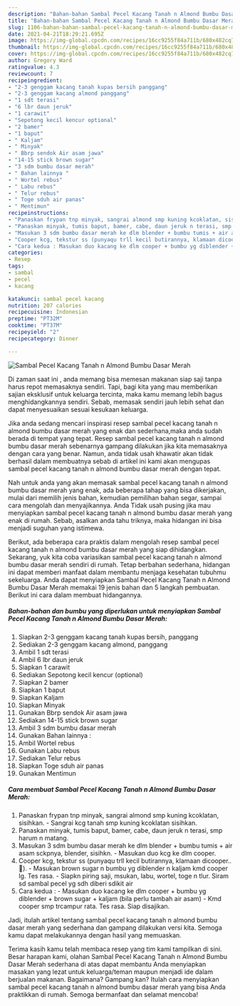 ```yaml
---
description: "Bahan-bahan Sambal Pecel Kacang Tanah n Almond Bumbu Dasar Merah yang nikmat Untuk Jualan"
title: "Bahan-bahan Sambal Pecel Kacang Tanah n Almond Bumbu Dasar Merah yang nikmat Untuk Jualan"
slug: 1106-bahan-bahan-sambal-pecel-kacang-tanah-n-almond-bumbu-dasar-merah-yang-nikmat-untuk-jualan
date: 2021-04-21T18:29:21.695Z
image: https://img-global.cpcdn.com/recipes/16cc9255f84a711b/680x482cq70/sambal-pecel-kacang-tanah-n-almond-bumbu-dasar-merah-foto-resep-utama.jpg
thumbnail: https://img-global.cpcdn.com/recipes/16cc9255f84a711b/680x482cq70/sambal-pecel-kacang-tanah-n-almond-bumbu-dasar-merah-foto-resep-utama.jpg
cover: https://img-global.cpcdn.com/recipes/16cc9255f84a711b/680x482cq70/sambal-pecel-kacang-tanah-n-almond-bumbu-dasar-merah-foto-resep-utama.jpg
author: Gregory Ward
ratingvalue: 4.3
reviewcount: 7
recipeingredient:
- "2-3 genggam kacang tanah kupas bersih panggang"
- "2-3 genggam kacang almond panggang"
- "1 sdt terasi"
- "6 lbr daun jeruk"
- "1 carawit"
- "Sepotong kecil kencur optional"
- "2 bamer"
- "1 baput"
- " Kaljam"
- " Minyak"
- " Bbrp sendok Air asam jawa"
- "14-15 stick brown sugar"
- "3 sdm bumbu dasar merah"
- " Bahan lainnya "
- " Wortel rebus"
- " Labu rebus"
- " Telur rebus"
- " Toge sduh air panas"
- " Mentimun"
recipeinstructions:
- "Panaskan frypan tnp minyak, sangrai almond smp kuning kcoklatan, sisihkan. Sangrai kcg tanah smp kuning kcoklatan sisihkan."
- "Panaskan minyak, tumis baput, bamer, cabe, daun jeruk n terasi, smp harum n matang."
- "Masukan 3 sdm bumbu dasar merah ke dlm blender + bumbu tumis + air asam sckpnya, blender, sisihkn. Masukan duo kcg ke dlm cooper."
- "Cooper kcg, tekstur ss (punyaqu trll kecil butirannya, klamaan dicooper..🤭). Masukan brown sugar n bumbu yg diblender n kaljam kmd cooper lg. Tes rasa. Siapkn piring saji, msukan, labu, wortel, toge n tlur. Siram sd sambal pecel yg sdh diberi sdikit air"
- "Cara kedua : Masukan duo kacang ke dlm cooper + bumbu yg diblender + brown sugar + kaljam (bila perlu tambah air asam) Kmd cooper smp trcampur rata. Tes rasa. Siap disajikan."
categories:
- Resep
tags:
- sambal
- pecel
- kacang

katakunci: sambal pecel kacang 
nutrition: 207 calories
recipecuisine: Indonesian
preptime: "PT32M"
cooktime: "PT37M"
recipeyield: "2"
recipecategory: Dinner

---
```



![Sambal Pecel Kacang Tanah n Almond Bumbu Dasar Merah](https://img-global.cpcdn.com/recipes/16cc9255f84a711b/680x482cq70/sambal-pecel-kacang-tanah-n-almond-bumbu-dasar-merah-foto-resep-utama.jpg)

Di zaman  saat ini , anda memang bisa memesan makanan siap saji tanpa harus repot memasaknya sendiri. Tapi, bagi kita yang mau memberikan sajian eksklusif untuk keluarga tercinta, maka kamu memang lebih bagus menghidangkannya sendiri. Sebab, memasak sendiri jauh lebih sehat dan dapat menyesuaikan sesuai kesukaan keluarga.

Jika anda sedang mencari inspirasi resep sambal pecel kacang tanah n almond bumbu dasar merah yang enak dan sederhana,maka anda sudah berada di tempat yang tepat. Resep sambal pecel kacang tanah n almond bumbu dasar merah  sebenarnya gampang dilakukan jika kita memasaknya dengan cara yang benar. Namun, anda tidak usah khawatir akan tidak berhasil dalam membuatnya 
sebab di artikel ini kami akan mengupas sambal pecel kacang tanah n almond bumbu dasar merah dengan tepat.  



Nah untuk anda yang akan memasak sambal pecel kacang tanah n almond bumbu dasar merah yang enak, ada beberapa tahap yang bisa dikerjakan, mulai dari memilih jenis bahan, kemudian pemilihan bahan segar, sampai cara mengolah dan menyajikannya. Anda Tidak usah pusing jika mau menyiapkan sambal pecel kacang tanah n almond bumbu dasar merah yang enak di rumah. Sebab, asalkan anda  tahu triknya, maka hidangan ini bisa menjadi suguhan yang istimewa.

Berikut, ada beberapa cara praktis  dalam mengolah resep sambal pecel kacang tanah n almond bumbu dasar merah yang siap dihidangkan. Sekarang, yuk kita coba variasikan sambal pecel kacang tanah n almond bumbu dasar merah sendiri di rumah. Tetap berbahan sederhana, hidangan ini dapat memberi manfaat dalam membantu menjaga kesehatan tubuhmu sekeluarga. Anda dapat menyiapkan Sambal Pecel Kacang Tanah n Almond Bumbu Dasar Merah memakai 19 jenis bahan dan 5 langkah pembuatan. Berikut ini cara dalam membuat hidangannya.

<!--inarticleads1-->

##### Bahan-bahan dan bumbu yang diperlukan untuk menyiapkan Sambal Pecel Kacang Tanah n Almond Bumbu Dasar Merah:

1. Siapkan 2-3 genggam kacang tanah kupas bersih, panggang
1. Sediakan 2-3 genggam kacang almond, panggang
1. Ambil 1 sdt terasi
1. Ambil 6 lbr daun jeruk
1. Siapkan 1 carawit
1. Sediakan Sepotong kecil kencur (optional)
1. Siapkan 2 bamer
1. Siapkan 1 baput
1. Siapkan  Kaljam
1. Siapkan  Minyak
1. Gunakan  Bbrp sendok Air asam jawa
1. Sediakan 14-15 stick brown sugar
1. Ambil 3 sdm bumbu dasar merah
1. Gunakan  Bahan lainnya :
1. Ambil  Wortel rebus
1. Gunakan  Labu rebus
1. Sediakan  Telur rebus
1. Siapkan  Toge sduh air panas
1. Gunakan  Mentimun




<!--inarticleads2-->

##### Cara membuat Sambal Pecel Kacang Tanah n Almond Bumbu Dasar Merah:

1. Panaskan frypan tnp minyak, sangrai almond smp kuning kcoklatan, sisihkan. - Sangrai kcg tanah smp kuning kcoklatan sisihkan.
1. Panaskan minyak, tumis baput, bamer, cabe, daun jeruk n terasi, smp harum n matang.
1. Masukan 3 sdm bumbu dasar merah ke dlm blender + bumbu tumis + air asam sckpnya, blender, sisihkn. - Masukan duo kcg ke dlm cooper.
1. Cooper kcg, tekstur ss (punyaqu trll kecil butirannya, klamaan dicooper..🤭). - Masukan brown sugar n bumbu yg diblender n kaljam kmd cooper lg. Tes rasa. - Siapkn piring saji, msukan, labu, wortel, toge n tlur. Siram sd sambal pecel yg sdh diberi sdikit air
1. Cara kedua : - Masukan duo kacang ke dlm cooper + bumbu yg diblender + brown sugar + kaljam (bila perlu tambah air asam) - Kmd cooper smp trcampur rata. Tes rasa. Siap disajikan.




Jadi, itulah artikel tentang  sambal pecel kacang tanah n almond bumbu dasar merah  yang sederhana dan gampang dilakukan versi kita. Semoga kamu dapat melakukannya dengan hasil yang memuaskan. 

Terima kasih kamu telah membaca resep yang tim kami tampilkan di sini. Besar harapan kami, olahan  Sambal Pecel Kacang Tanah n Almond Bumbu Dasar Merah sederhana di atas dapat membantu Anda menyiapkan masakan yang lezat untuk keluarga/teman maupun menjadi ide dalam berjualan makanan. Bagaimana? Gampang kan? Itulah cara menyiapkan sambal pecel kacang tanah n almond bumbu dasar merah yang bisa Anda praktikkan di rumah. Semoga bermanfaat dan selamat mencoba!

